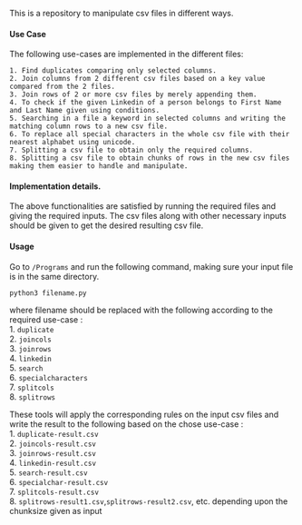 This is a repository to manipulate csv files in different ways.  

#### Use Case  
The following use-cases are implemented in the different files:  

	1. Find duplicates comparing only selected columns.  
	2. Join columns from 2 different csv files based on a key value compared from the 2 files.  
	3. Join rows of 2 or more csv files by merely appending them.  
	4. To check if the given Linkedin of a person belongs to First Name and Last Name given using conditions.  
	5. Searching in a file a keyword in selected columns and writing the matching column rows to a new csv file.  
	6. To replace all special characters in the whole csv file with their nearest alphabet using unicode.  
	7. Splitting a csv file to obtain only the required columns.  
	8. Splitting a csv file to obtain chunks of rows in the new csv files making them easier to handle and manipulate.  

#### Implementation details.  

The above functionalities are satisfied by running the required files and giving the required inputs. The csv files along with other necessary inputs should be given to get the desired resulting csv file.  

#### Usage  
Go to `/Programs` and run the following command, making sure your input file is in the same directory.  

```bash  
python3 filename.py  
```   
where filename should be replaced with the following according to the required use-case :  
	1. `duplicate`  
	2. `joincols`  
	3. `joinrows`  
	4. `linkedin`  
	5. `search`  
	6. `specialcharacters`  
	7. `splitcols`  
	8. `splitrows`  

These tools will apply the corresponding rules on the input csv files and write the result to the following based on the chose use-case :  
	1. `duplicate-result.csv`  
	2. `joincols-result.csv`  
	3. `joinrows-result.csv`  
	4. `linkedin-result.csv`  
	5. `search-result.csv`  
	6. `specialchar-result.csv`  
	7. `splitcols-result.csv`  
	8. `splitrows-result1.csv`,`splitrows-result2.csv`, etc. depending upon the chunksize given as input  
